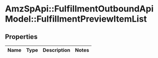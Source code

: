 # AmzSpApi::FulfillmentOutboundApiModel::FulfillmentPreviewItemList

## Properties
Name | Type | Description | Notes
------------ | ------------- | ------------- | -------------

